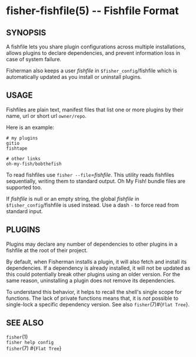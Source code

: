 fisher-fishfile(5) -- Fishfile Format
=====================================

## SYNOPSIS

A fishfile lets you share plugin configurations across multiple installations, allows plugins to declare dependencies, and prevent information loss in case of system failure.

Fisherman also keeps a user *fishfile* in `$fisher_config`/fishfile which is automatically updated as you install or uninstall plugins.

## USAGE

Fishfiles are plain text, manifest files that list one or more plugins by their name, url or short url `owner/repo`.

Here is an example:

```
# my plugins
gitio
fishtape

# other links
oh-my-fish/bobthefish
```

To read fishfiles use `fisher --file`=*fishfile*. This utility reads fishfiles sequentially, writing them to  standard output. Oh My Fish! bundle files are supported too.

If *fishfile* is null or an empty string, the global *fishfile* in `$fisher_config`/fishfile is used instead. Use a dash `-` to force read from standard input.

## PLUGINS

Plugins may declare any number of dependencies to other plugins in a fishfile at the root of their project.

By default, when Fisherman installs a plugin, it will also fetch and install its dependencies. If a dependency is already installed, it will not be updated as this could potentially break other plugins using an older version. For the same reason, uninstalling a plugin does not remove its dependencies.

To understand this behavior, it helps to recall the shell's single scope for functions. The lack of private functions means that, it is *not* possible to single-lock a specific dependency version. See also `fisher`(7)#{`Flat Tree`}.

## SEE ALSO

`fisher`(1)<br>
`fisher help config`<br>
`fisher`(7) #{`Flat Tree`}<br>
